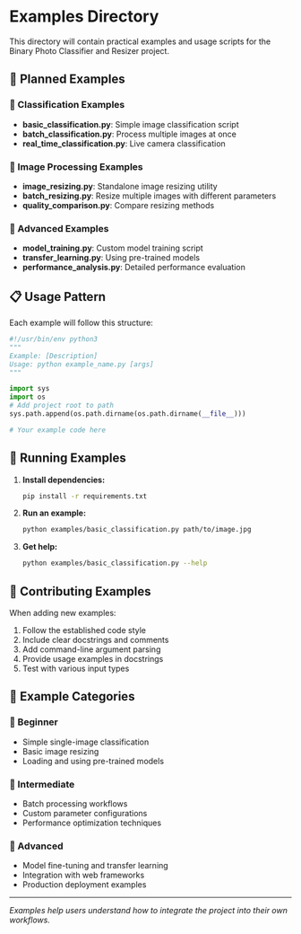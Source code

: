 # Examples Directory

This directory will contain practical examples and usage scripts for the Binary Photo Classifier and Resizer project.

## 🎯 Planned Examples

### 📸 Classification Examples
- **basic_classification.py**: Simple image classification script
- **batch_classification.py**: Process multiple images at once
- **real_time_classification.py**: Live camera classification

### 🔧 Image Processing Examples
- **image_resizing.py**: Standalone image resizing utility
- **batch_resizing.py**: Resize multiple images with different parameters
- **quality_comparison.py**: Compare resizing methods

### 🚀 Advanced Examples
- **model_training.py**: Custom model training script
- **transfer_learning.py**: Using pre-trained models
- **performance_analysis.py**: Detailed performance evaluation

## 📋 Usage Pattern

Each example will follow this structure:
```python
#!/usr/bin/env python3
"""
Example: [Description]
Usage: python example_name.py [args]
"""

import sys
import os
# Add project root to path
sys.path.append(os.path.dirname(os.path.dirname(__file__)))

# Your example code here
```

## 🔧 Running Examples

1. **Install dependencies:**
   ```bash
   pip install -r requirements.txt
   ```

2. **Run an example:**
   ```bash
   python examples/basic_classification.py path/to/image.jpg
   ```

3. **Get help:**
   ```bash
   python examples/basic_classification.py --help
   ```

## 🤝 Contributing Examples

When adding new examples:
1. Follow the established code style
2. Include clear docstrings and comments
3. Add command-line argument parsing
4. Provide usage examples in docstrings
5. Test with various input types

## 📝 Example Categories

### 🎯 Beginner
- Simple single-image classification
- Basic image resizing
- Loading and using pre-trained models

### 🔧 Intermediate
- Batch processing workflows
- Custom parameter configurations
- Performance optimization techniques

### 🚀 Advanced
- Model fine-tuning and transfer learning
- Integration with web frameworks
- Production deployment examples

---

*Examples help users understand how to integrate the project into their own workflows.*